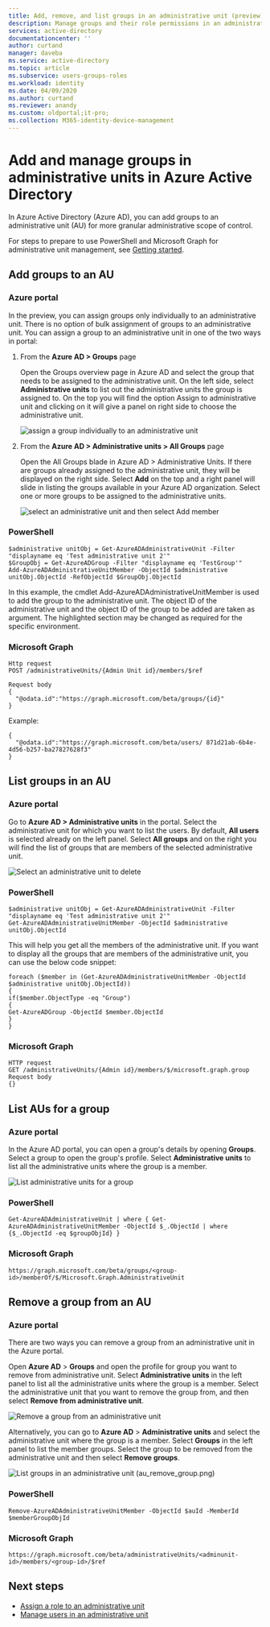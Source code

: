 ```yaml
---
title: Add, remove, and list groups in an administrative unit (preview) - Azure Active Directory | Microsoft Docs
description: Manage groups and their role permissions in an administrative unit in Azure Active Directory
services: active-directory
documentationcenter: ''
author: curtand
manager: daveba
ms.service: active-directory
ms.topic: article
ms.subservice: users-groups-roles
ms.workload: identity
ms.date: 04/09/2020
ms.author: curtand
ms.reviewer: anandy
ms.custom: oldportal;it-pro;
ms.collection: M365-identity-device-management
---
```


# Add and manage groups in administrative units in Azure Active Directory

In Azure Active Directory (Azure AD), you can add groups to an administrative unit (AU) for more granular administrative scope of control.

For steps to prepare to use PowerShell and Microsoft Graph for administrative unit management, see [Getting started](roles-aus-manage-admin-units.md#getting-started).

## Add groups to an AU

### Azure portal

In the preview, you can assign groups only individually to an administrative unit. There is no option of bulk assignment of groups to an administrative unit. You can assign a group to an administrative unit in one of the two ways in portal:

1. From the **Azure AD > Groups** page

    Open the Groups overview page in Azure AD and select the group that needs to be assigned to the administrative unit. On the left side, select **Administrative units** to list out the administrative units the group is assigned to. On the top you will find the option Assign to administrative unit and clicking on it will give a panel on right side to choose the administrative unit.

    ![assign a group individually to an administrative unit](./media/roles-aus-add-manage-groups/assign-to-group-1.png)

1. From the **Azure AD > Administrative units > All Groups** page

    Open the All Groups blade in Azure AD > Administrative Units. If there are groups already assigned to the administrative unit, they will be displayed on the right side. Select **Add** on the top and a right panel will slide in listing the groups available in your Azure AD organization. Select one or more groups to be assigned to the administrative units.

    ![select an administrative unit and then select Add member](./media/roles-aus-add-manage-groups/assign-to-admin-unit.png)

### PowerShell

    $administrative unitObj = Get-AzureADAdministrativeUnit -Filter "displayname eq 'Test administrative unit 2'"
    $GroupObj = Get-AzureADGroup -Filter "displayname eq 'TestGroup'"
    Add-AzureADAdministrativeUnitMember -ObjectId $administrative unitObj.ObjectId -RefObjectId $GroupObj.ObjectId

In this example, the cmdlet Add-AzureADAdministrativeUnitMember is used to add the group to the administrative unit. The object ID of the administrative unit and the object ID of the group to be added are taken as argument. The highlighted section may be changed as required for the specific environment.

### Microsoft Graph

    Http request
    POST /administrativeUnits/{Admin Unit id}/members/$ref

    Request body
    {
      "@odata.id":"https://graph.microsoft.com/beta/groups/{id}"
    }

Example:

    {
      "@odata.id":"https://graph.microsoft.com/beta/users/ 871d21ab-6b4e-4d56-b257-ba27827628f3"
    }

## List groups in an AU

### Azure portal

Go to **Azure AD > Administrative units** in the portal. Select the administrative unit for which you want to list the users. By default, **All users** is selected already on the left panel. Select **All groups** and on the right you will find the list of groups that are members of the selected administrative unit.

![Select an administrative unit to delete](./media/roles-aus-add-manage-groups/list-groups-in-admin-units.png)

### PowerShell

    $administrative unitObj = Get-AzureADAdministrativeUnit -Filter "displayname eq 'Test administrative unit 2'"
    Get-AzureADAdministrativeUnitMember -ObjectId $administrative unitObj.ObjectId

This will help you get all the members of the administrative unit. If you want to display all the groups that are members of the administrative unit, you can use the below code snippet:

    foreach ($member in (Get-AzureADAdministrativeUnitMember -ObjectId $administrative unitObj.ObjectId)) 
    {
    if($member.ObjectType -eq "Group")
    {
    Get-AzureADGroup -ObjectId $member.ObjectId
    }
    }

### Microsoft Graph

    HTTP request
    GET /administrativeUnits/{Admin id}/members/$/microsoft.graph.group
    Request body
    {}

## List AUs for a group

### Azure portal

In the Azure AD portal, you can open a group's details by opening **Groups**. Select a group to open the group's profile. Select **Administrative units** to list all the administrative units where the group is a member.

![List administrative units for a group](./media/roles-aus-add-manage-groups/list-group-au.png)

### PowerShell

    Get-AzureADAdministrativeUnit | where { Get-AzureADAdministrativeUnitMember -ObjectId $_.ObjectId | where {$_.ObjectId -eq $groupObjId} }

### Microsoft Graph

    https://graph.microsoft.com/beta/groups/<group-id>/memberOf/$/Microsoft.Graph.AdministrativeUnit

## Remove a group from an AU

### Azure portal

There are two ways you can remove a group from an administrative unit in the Azure portal.

Open **Azure AD** > **Groups** and open the profile for group you want to remove from administrative unit. 
Select **Administrative units** in the left panel to list all the administrative units where the group is a member. Select the administrative unit that you want to remove the group from, and then select **Remove from administrative unit**.

![Remove a group from an administrative unit](./media/roles-aus-add-manage-groups/group_au_remove.png)

Alternatively, you can go to **Azure AD** > **Administrative units** and select the administrative unit where the group is a member. Select **Groups** in the left panel to list the member groups. Select the group to be removed from the administrative unit and then select **Remove groups**.

![List groups in an administrative unit](./media/roles-aus-add-manage-groups/list_group_au.png)
(au_remove_group.png)

### PowerShell

    Remove-AzureADAdministrativeUnitMember -ObjectId $auId -MemberId $memberGroupObjId

### Microsoft Graph

    https://graph.microsoft.com/beta/administrativeUnits/<adminunit-id>/members/<group-id>/$ref

## Next steps

- [Assign a role to an administrative unit](roles-aus-assign-roles.md)
- [Manage users in an administrative unit](roles-aus-add-manage-users.md)
